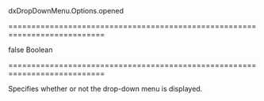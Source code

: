 <!--id-->dxDropDownMenu.Options.opened<!--/id-->
===========================================================================
<!--default-->false<!--/default-->
<!--type-->Boolean<!--/type-->
===========================================================================

<!--shortDescription-->
Specifies whether or not the drop-down menu is displayed.
<!--/shortDescription-->

<!--fullDescription-->

<!--/fullDescription-->